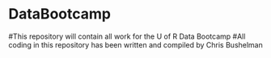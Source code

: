 # DataBootcamp
#This repository will contain all work for the U of R Data Bootcamp
#All coding in this repository has been written and compiled by Chris Bushelman
